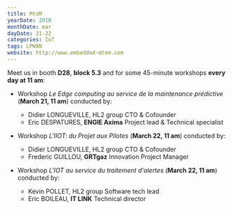 ```yaml
---
title: MtoM
yearDate: 2018
monthDate: mar
dayDate: 21-22
categories: IoT
tags: LPWAN
website: http://www.embedded-mtom.com
---
```


Meet us in booth **D28**, **block 5.3** and for some 45-minute workshops **every day at 11 am**:

- Workshop *Le Edge computing au service de la maintenance prédictive* (__March 21, 11 am__) conducted by:
    - Didier LONGUEVILLE, HL2 group CTO & Cofounder
    - Eric DESPATURES, **ENGIE Axima** Project lead & Technical specialist

- Workshop *L'IIOT: du Projet aux Pilotes* (__March 22, 11 am__) conducted by:
    - Didier LONGUEVILLE, HL2 group CTO & Cofounder
    - Frederic GUILLOU, **GRTgaz** Innovation Project Manager

- Workshop *L'IOT au service du traitement d'alertes* (__March 22, 11 am__) conducted by:
    - Kevin POLLET, HL2 group Software tech lead
    - Eric BOILEAU, **IT LINK** Technical director